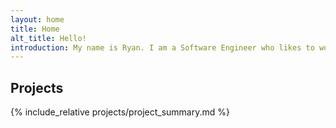 ```yaml
---
layout: home
title: Home
alt_title: Hello!
introduction: My name is Ryan. I am a Software Engineer who likes to work on interesting projects and learn new things. The purpose of this site is to have a space to share projects, ideas and notes about things that I find interesting.
---
```


## Projects

{% include_relative projects/project_summary.md %}
